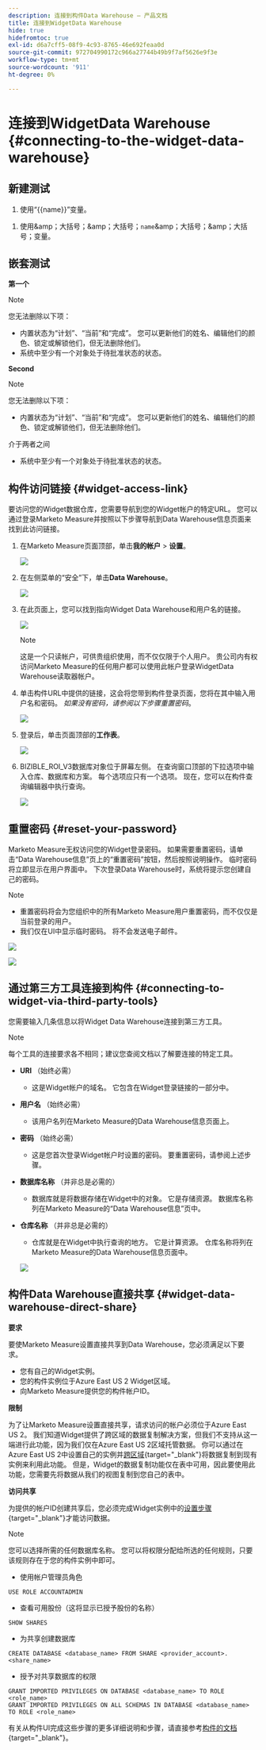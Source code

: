 ```yaml
---
description: 连接到构件Data Warehouse — 产品文档
title: 连接到WidgetData Warehouse
hide: true
hidefromtoc: true
exl-id: d6a7cff5-08f9-4c93-8765-46e692feaa0d
source-git-commit: 972704990172c966a27744b49b9f7af5626e9f3e
workflow-type: tm+mt
source-wordcount: '911'
ht-degree: 0%

---
```


# 连接到WidgetData Warehouse {#connecting-to-the-widget-data-warehouse}

## 新建测试

<ol><li>使用“{{name}}”变量。</li></ol>

<ol><li>使用&amp;amp；大括号；&amp;amp；大括号；<code>name</code>&amp;amp；大括号；&amp;amp；大括号；变量。</li></ol>

## 嵌套测试

**第一个**

>[!NOTE]
>
>您无法删除以下项：
>
>* 内置状态为“计划”、“当前”和“完成”。 您可以更新他们的姓名、编辑他们的颜色、锁定或解锁他们，但无法删除他们。
>* 系统中至少有一个对象处于待批准状态的状态。

**Second**

>[!NOTE]
>
>您无法删除以下项：
>
>* 内置状态为“计划”、“当前”和“完成”。 您可以更新他们的姓名、编辑他们的颜色、锁定或解锁他们，但无法删除他们。
>
>  介于两者之间
>
>* 系统中至少有一个对象处于待批准状态的状态。

## 构件访问链接 {#widget-access-link}

要访问您的Widget数据仓库，您需要导航到您的Widget帐户的特定URL。  您可以通过登录Marketo Measure并按照以下步骤导航到Data Warehouse信息页面来找到此访问链接。

1. 在Marketo Measure页面顶部，单击&#x200B;**我的帐户** > **设置**。

   ![](assets/adobe-logo-old.png)

1. 在左侧菜单的“安全”下，单击&#x200B;**Data Warehouse**。

   ![](assets/adobe-logo-old.png)

1. 在此页面上，您可以找到指向Widget Data Warehouse和用户名的链接。

   ![](assets/adobe-logo-old.png)

   >[!NOTE]
   >
   >这是一个只读帐户，可供贵组织使用，而不仅仅限于个人用户。 贵公司内有权访问Marketo Measure的任何用户都可以使用此帐户登录WidgetData Warehouse读取器帐户。

1. 单击构件URL中提供的链接，这会将您带到构件登录页面，您将在其中输入用户名和密码。 _如果没有密码，请参阅以下步骤重置密码_。

   ![](assets/adobe-logo-old.png)

1. 登录后，单击页面顶部的&#x200B;**工作表**。

   ![](assets/adobe-logo-old.png)

1. BIZIBLE_ROI_V3数据库对象位于屏幕左侧。  在查询窗口顶部的下拉选项中输入仓库、数据库和方案。  每个选项应只有一个选项。  现在，您可以在构件查询编辑器中执行查询。

   ![](assets/adobe-logo-old.png)

## 重置密码 {#reset-your-password}

Marketo Measure无权访问您的Widget登录密码。  如果需要重置密码，请单击“Data Warehouse信息”页上的“重置密码”按钮，然后按照说明操作。 临时密码将立即显示在用户界面中。 下次登录Data Warehouse时，系统将提示您创建自己的密码。

>[!NOTE]
>
>* 重置密码将会为您组织中的所有Marketo Measure用户重置密码，而不仅仅是当前登录的用户。
>* 我们仅在UI中显示临时密码。 将不会发送电子邮件。

![](assets/adobe-logo-old.png)

![](assets/adobe-logo-old.png)

## 通过第三方工具连接到构件 {#connecting-to-widget-via-third-party-tools}

您需要输入几条信息以将Widget Data Warehouse连接到第三方工具。

>[!NOTE]
>
>每个工具的连接要求各不相同；建议您查阅文档以了解要连接的特定工具。

* **URI** （始终必需）
   * 这是Widget帐户的域名。  它包含在Widget登录链接的一部分中。
* **用户名** （始终必需）
   * 该用户名列在Marketo Measure的Data Warehouse信息页面上。
* **密码** （始终必需）
   * 这是您首次登录Widget帐户时设置的密码。  要重置密码，请参阅上述步骤。
* **数据库名称** （并非总是必需的）
   * 数据库就是将数据存储在Widget中的对象。 它是存储资源。 数据库名称列在Marketo Measure的“Data Warehouse信息”页中。
* **仓库名称** （并非总是必需的）
   * 仓库就是在Widget中执行查询的地方。 它是计算资源。  仓库名称将列在Marketo Measure的Data Warehouse信息页面中。

  ![](assets/adobe-logo-old.png)

## 构件Data Warehouse直接共享 {#widget-data-warehouse-direct-share}

**要求**

要使Marketo Measure设置直接共享到Data Warehouse，您必须满足以下要求。

* 您有自己的Widget实例。
* 您的构件实例位于Azure East US 2 Widget区域。
* 向Marketo Measure提供您的构件帐户ID。

**限制**

为了让Marketo Measure设置直接共享，请求访问的帐户必须位于Azure East US 2。 我们知道Widget提供了跨区域的数据复制解决方案，但我们不支持从这一端进行此功能，因为我们仅在Azure East US 2区域托管数据。 你可以通过在Azure East US 2中设置自己的实例并[跨区域](https://docs.widget.com/en/user-guide/secure-data-sharing-across-regions-plaforms.html){target="_blank"}将数据复制到现有实例来利用此功能。 但是，Widget的数据复制功能仅在表中可用，因此要使用此功能，您需要先将数据从我们的视图复制到您自己的表中。

**访问共享**

为提供的帐户ID创建共享后，您必须完成Widget实例中的[设置步骤](https://docs.widget.com/en/user-guide/data-share-consumers.html){target="_blank"}才能访问数据。

>[!NOTE]
>
>您可以选择所需的任何数据库名称。 您可以将权限分配给所选的任何规则，只要该规则存在于您的构件实例中即可。

* 使用帐户管理员角色

```
USE ROLE ACCOUNTADMIN
```

* 查看可用股份（这将显示已授予股份的名称）

```
SHOW SHARES
```

* 为共享创建数据库

```
CREATE DATABASE <database_name> FROM SHARE <provider_account>.<share_name>
```

* 授予对共享数据库的权限

```
GRANT IMPORTED PRIVILEGES ON DATABASE <database_name> TO ROLE <role_name>
GRANT IMPORTED PRIVILEGES ON ALL SCHEMAS IN DATABASE <database_name> TO ROLE <role_name>
```

有关从构件UI完成这些步骤的更多详细说明和步骤，请直接参考[构件的文档](https://docs.widget.com/en/user-guide/data-share-consumers.html){target="_blank"}。
